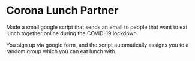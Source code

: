 # Corona Lunch Partner

Made a small google script that sends an email to people that want to eat lunch together online during the COVID-19 lockdown.

You sign up via google form, and the script automatically assigns you to a random group which you can eat lunch with.
